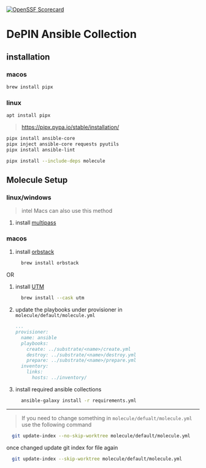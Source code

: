 [![OpenSSF Scorecard](https://api.scorecard.dev/projects/github.com/deeep-network/ansible_collections/badge)](https://scorecard.dev/viewer/?uri=github.com/deeep-network/ansible_collections)


# DePIN Ansible Collection

## installation

### macos

```bash
brew install pipx
```

### linux

```bash
apt install pipx
```

> https://pipx.pypa.io/stable/installation/

```bash
pipx install ansible-core
pipx inject ansible-core requests pyutils
pipx install ansible-lint
```

```bash
pipx install --include-deps molecule
```

## Molecule Setup

### linux/windows

> intel Macs can also use this method

1. install [multipass](https://multipass.run/install)

### macos

1. install [orbstack](https://docs.orbstack.dev/install)

    ```bash
      brew install orbstack
    ```

OR

1. install [UTM](https://mac.getutm.app/)

    ```bash
      brew install --cask utm
    ```

2. update the playbooks under provisioner in `molecule/default/molecule.yml`

    ```yaml
    ...
    provisioner:
      name: ansible
      playbooks:
        create: ../substrate/<name>/create.yml
        destroy: ../substrate/<name>/destroy.yml
        prepare: ../substrate/<name>/prepare.yml
      inventory:
        links:
          hosts: ../inventory/
    ```

3. install required ansible collections

    ```bash
      ansible-galaxy install -r requirements.yml
    ```

---

> If you need to change something in `molecule/defualt/molecule.yml` use the following command

```bash
  git update-index --no-skip-worktree molecule/default/molecule.yml
```

once changed update git index for file again

```bash
  git update-index --skip-worktree molecule/default/molecule.yml
```
